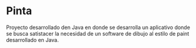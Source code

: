 # Pinta

Proyecto desarrollado den Java en donde se desarrolla un aplicativo donde se busca satistacer la necesidad de un software de dibujo al estilo de paint desarrollado en Java.
